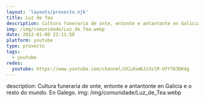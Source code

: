 ```yaml
---
layout: 'layouts/proxecto.njk'
title: Luz de Tea
description: Cultura funeraria de onte, entonte e antantonte en Galicia e o resto do mundo. En Galego.
img: /img/comunidade/Luz_de_Tea.webp
date: 2012-01-08 23:11:50
platform: youtube
type: proxecto
tags:
  - youtube
redes:
  youtube: https://www.youtube.com/channel/UCLdsm6Ji3slM-UYY763DKdg
---
```

description: Cultura funeraria de onte, entonte e antantonte en Galicia e o resto do mundo. En Galego.
img: /img/comunidade/Luz_de_Tea.webp
